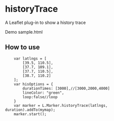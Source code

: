 # historyTrace

A Leaflet plug-in to show a history trace

Demo sample.html

## How to use
```
    var latlngs = [
        [39.5, 110.5],
        [37.7, 109.1],
        [37.7, 110.5],
        [38.7, 110.2]
    ];
    var hisOptions = {
        durationTimes: [3000],//[3000,2000,4000]
        lineColor: "green",
        loop:false//loop
    }
    var marker = L.Marker.historyTrace(latlngs, duration).addTo(mymap);
    marker.start();
```
